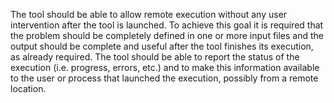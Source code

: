 

The tool should be able to allow remote execution without any user intervention after the tool is launched.
To achieve this goal it is required that the problem should be completely defined in one or more input files and the output should be complete and useful after the tool finishes its execution, as already required.
The tool should be able to report the status of the execution (i.e. progress, errors, etc.) and to make this information available to the user or process that launched the execution, possibly from a remote location.
